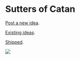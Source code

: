 # Sutters of Catan

[Post a new idea](https://github.com/sutters/hq/issues/new).

[Existing ideas](https://github.com/sutters/hq/issues).

[Shipped](https://github.com/sutters/hq/issues?q=is%3Aissue+is%3Aclosed).

![](http://i.imgur.com/loI40uR.gif)

